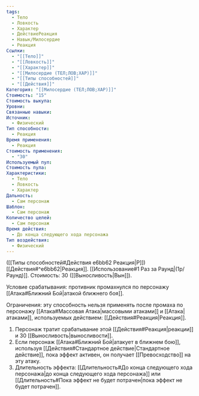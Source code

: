 ```yaml
---
tags:
  - Тело
  - Ловкость
  - Характер
  - ДействиеРеакция
  - Навык/Милосердие
  - Реакция
Ссылки:
  - "[[Тело]]"
  - "[[Ловкость]]"
  - "[[Характер]]"
  - "[[Милосердие (ТЕЛ;ЛОВ;ХАР)]]"
  - "[[Типы способностей]]"
  - "[[Действия]]"
Категория: "[[Милосердие (ТЕЛ;ЛОВ;ХАР)]]"
Стоимость: "15"
Стоимость выкупа:
Уровни:
Связанные навыки:
Источник:
  - Физический
Тип способности:
  - Реакция
Время применения:
  - Реакция
Стоимость применения:
  - "30"
Используемый пул:
Стоимость пула:
Характеристики:
  - Тело
  - Ловкость
  - Характер
Дальность:
  - Сам персонаж
Шаблон:
  - Сам персонаж
Количество целей:
  - Сам персонаж
Время действия:
  - До конца следующего хода персонажа
Тип воздействия:
  - Физический
---
```

([[Типы способностей#Действия e6bb62 Реакция|Р]]) [[Действия#^e6bb62|Реакция]]. [[Использование#1 Раз за Раунд|(1р/Раунд)]]. Стоимость: 30 ([[Выносливость|Вын]]). 

Условие срабатывания: противник промахнулся по персонажу [[Атака#Ближний Бой|атакой ближнего боя]]. 

Ограничения: эту способность нельзя применять после промаха по персонажу [[Атака#Массовая Атака|массовыми атаками]] и [[Атака|атаками]], используемых действием: [[Действия#Реакция|Реакция]].

1. Персонаж тратит срабатывание этой [[Действия#Реакция|реакции]] и 30 [[Выносливость|выносливости]]. 
2. Если персонаж [[Атака#Ближний Бой|атакует в ближнем бою]], используя [[Действия#Стандартное действие|Стандартное действие]], пока эффект активен, он получает [[Превосходство]] на эту атаку. 
3. Длительность эффекта: [[Длительность#До конца следующего хода персонажа|до конца следующего хода персонажа]] или [[Длительность#Пока эффект не будет потрачен|пока эффект не будет потрачен]]. 